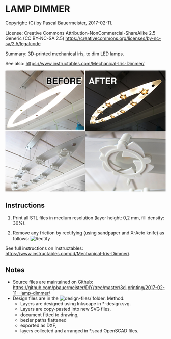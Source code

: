# LAMP DIMMER

Copyright: (C) by Pascal Bauermeister, 2017-02-11.

License: Creative Commons Attribution-NonCommercial-ShareAlike 2.5 Generic (CC BY-NC-SA 2.5) https://creativecommons.org/licenses/by-nc-sa/2.5/legalcode

Summary: 3D-printed mechanical iris, to dim LED lamps.

See also: https://www.instructables.com/Mechanical-Iris-Dimmer/

![Lamp dimmer before and after](_summary.png?raw=true "Mechanical Iris Dimmer")

## Instructions

1. Print all STL files in medium resolution (layer height: 0,2 mm, fill density: 30%).

2. Remove any friction by rectifying (using sandpaper and X-Acto knife) as follows:
   ![Rectify](rectify.jpg?raw=true "Rectify")

See full instructions on Instructables:
https://www.instructables.com/id/Mechanical-Iris-Dimmer/.

## Notes

- Source files are maintained on Github:
  https://github.com/pbauermeister/DIY/tree/master/3d-printing/2017-02-11--lamp-dimmer/
- Design files are in the ![design-files/](design-files/ "design-files/") folder. Method:
    - Layers are designed using Inkscape in *-design.svg.
    - Layers are copy-pasted into new SVG files,
    - document fitted to drawing,
    - bezier paths flattened
    - exported as DXF,
    - layers collected and arranged in *.scad OpenSCAD files.

